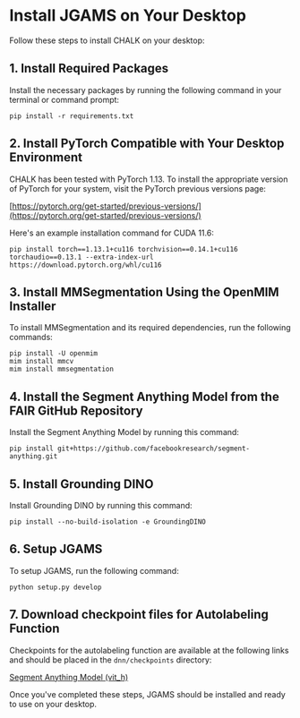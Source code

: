 Install JGAMS on Your Desktop
=============================

Follow these steps to install CHALK on your desktop:

1\. Install Required Packages
-----------------------------

Install the necessary packages by running the following command in your terminal or command prompt:

```
pip install -r requirements.txt
```

2\. Install PyTorch Compatible with Your Desktop Environment
------------------------------------------------------------

CHALK has been tested with PyTorch 1.13. To install the appropriate version of PyTorch for your system, visit the PyTorch previous versions page:

[https://pytorch.org/get-started/previous-versions/](https://pytorch.org/get-started/previous-versions/)

Here's an example installation command for CUDA 11.6:


```
pip install torch==1.13.1+cu116 torchvision==0.14.1+cu116 torchaudio==0.13.1 --extra-index-url https://download.pytorch.org/whl/cu116
```

3\. Install MMSegmentation Using the OpenMIM Installer
------------------------------------------------------

To install MMSegmentation and its required dependencies, run the following commands:


```
pip install -U openmim
mim install mmcv 
mim install mmsegmentation
```

4\. Install the Segment Anything Model from the FAIR GitHub Repository
----------------------------------------------------------------------

Install the Segment Anything Model by running this command:


```
pip install git+https://github.com/facebookresearch/segment-anything.git
```

5\. Install Grounding DINO
----------------------------------------------------------

Install Grounding DINO by running this command:

```
pip install --no-build-isolation -e GroundingDINO
```

6\. Setup JGAMS 
---------------

To setup JGAMS, run the following command:

```
python setup.py develop
```

7\. Download checkpoint files for Autolabeling Function 
-------------------------------------------------------

Checkpoints for the autolabeling function are available at the following links and should be placed in the `dnn/checkpoints` directory:

[Segment Anything Model (vit_h)](https://dl.fbaipublicfiles.com/segment_anything/sam_vit_h_4b8939.pth)

Once you've completed these steps, JGAMS should be installed and ready to use on your desktop.
